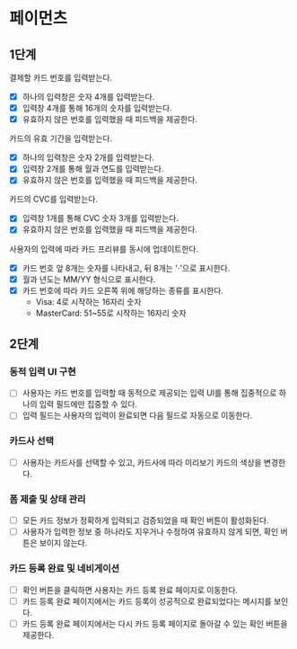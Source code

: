 # 페이먼츠

## 1단계

결제할 카드 번호를 입력받는다.

- [x] 하나의 입력창은 숫자 4개를 입력받는다.
- [x] 입력창 4개를 통해 16개의 숫자를 입력받는다.
- [x] 유효하지 않은 번호를 입력했을 때 피드백을 제공한다.

카드의 유효 기간을 입력받는다.

- [x] 하나의 입력창은 숫자 2개를 입력받는다.
- [x] 입력창 2개를 통해 월과 연도를 입력받는다.
- [x] 유효하지 않은 번호를 입력했을 때 피드백을 제공한다.

카드의 CVC를 입력받는다.

- [x] 입력창 1개를 통해 CVC 숫자 3개를 입력받는다.
- [x] 유효하지 않은 번호를 입력했을 때 피드백을 제공한다.

사용자의 입력에 따라 카드 프리뷰를 동시에 업데이트한다.

- [x] 카드 번호 앞 8개는 숫자를 나타내고, 뒤 8개는 '·'으로 표시한다.
- [x] 월과 년도는 MM/YY 형식으로 표시한다.
- [x] 카드 번호에 따라 카드 오른쪽 위에 해당하는 종류를 표시한다.
  - Visa: 4로 시작하는 16자리 숫자
  - MasterCard: 51~55로 시작하는 16자리 숫자

## 2단계

### 동적 입력 UI 구현

- [ ] 사용자는 카드 번호를 입력할 때 동적으로 제공되는 입력 UI를 통해 집중적으로 하나의 입력 필드에만 집중할 수 있다.
- [ ] 입력 필드는 사용자의 입력이 완료되면 다음 필드로 자동으로 이동한다.

### 카드사 선택

- [ ] 사용자는 카드사를 선택할 수 있고, 카드사에 따라 미리보기 카드의 색상을 변경한다.

### 폼 제출 및 상태 관리

- [ ] 모든 카드 정보가 정확하게 입력되고 검증되었을 때 확인 버튼이 활성화된다.
- [ ] 사용자가 입력한 정보 중 하나라도 지우거나 수정하여 유효하지 않게 되면, 확인 버튼은 보이지 않는다.

### 카드 등록 완료 및 네비게이션

- [ ] 확인 버튼을 클릭하면 사용자는 카드 등록 완료 페이지로 이동한다.
- [ ] 카드 등록 완료 페이지에서는 카드 등록이 성공적으로 완료되었다는 메시지를 보인다.
- [ ] 카드 등록 완료 페이지에서는 다시 카드 등록 페이지로 돌아갈 수 있는 확인 버튼을 제공한다.
